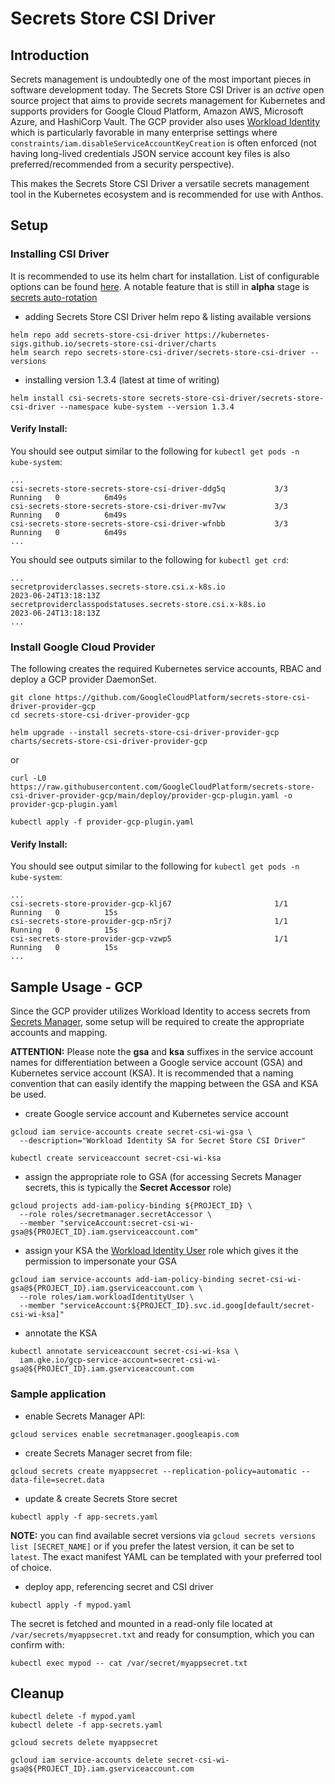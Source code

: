 # Secrets Store CSI Driver

## Introduction
Secrets management is undoubtedly one of the most important pieces in software development today.  The Secrets Store CSI Driver is an *active* open source project that aims to provide secrets management for Kubernetes and supports providers for Google Cloud Platform, Amazon AWS, Microsoft Azure, and HashiCorp Vault.  The GCP provider also uses [Workload Identity](https://cloud.google.com/kubernetes-engine/docs/how-to/workload-identity) which is particularly favorable in many enterprise settings where `constraints/iam.disableServiceAccountKeyCreation` is often enforced (not having long-lived credentials JSON service account key files is also preferred/recommended from a security perspective).

This makes the Secrets Store CSI Driver a versatile secrets management tool in the Kubernetes ecosystem and is recommended for use with Anthos.


## Setup
### Installing CSI Driver
It is recommended to use its helm chart for installation.  List of configurable options can be found [here](https://github.com/kubernetes-sigs/secrets-store-csi-driver/tree/main/charts/secrets-store-csi-driver#configuration).  A notable feature that is still in **alpha** stage is [secrets auto-rotation](https://secrets-store-csi-driver.sigs.k8s.io/topics/secret-auto-rotation.html)

- adding Secrets Store CSI Driver helm repo & listing available versions
```console
helm repo add secrets-store-csi-driver https://kubernetes-sigs.github.io/secrets-store-csi-driver/charts
helm search repo secrets-store-csi-driver/secrets-store-csi-driver --versions
```

- installing version 1.3.4 (latest at time of writing)
```console
helm install csi-secrets-store secrets-store-csi-driver/secrets-store-csi-driver --namespace kube-system --version 1.3.4
```

#### Verify Install:
You should see output similar to the following for `kubectl get pods -n kube-system`:
```
...
csi-secrets-store-secrets-store-csi-driver-ddg5q           3/3     Running   0          6m49s
csi-secrets-store-secrets-store-csi-driver-mv7vw           3/3     Running   0          6m49s
csi-secrets-store-secrets-store-csi-driver-wfnbb           3/3     Running   0          6m49s
...
```

You should see outputs similar to the following for `kubectl get crd`:
```
...
secretproviderclasses.secrets-store.csi.x-k8s.io                   2023-06-24T13:18:13Z
secretproviderclasspodstatuses.secrets-store.csi.x-k8s.io          2023-06-24T13:18:13Z
...
```

### Install Google Cloud Provider
The following creates the required Kubernetes service accounts, RBAC and deploy a GCP provider DaemonSet.
```console
git clone https://github.com/GoogleCloudPlatform/secrets-store-csi-driver-provider-gcp
cd secrets-store-csi-driver-provider-gcp

helm upgrade --install secrets-store-csi-driver-provider-gcp charts/secrets-store-csi-driver-provider-gcp
```

or

```console
curl -L0 https://raw.githubusercontent.com/GoogleCloudPlatform/secrets-store-csi-driver-provider-gcp/main/deploy/provider-gcp-plugin.yaml -o provider-gcp-plugin.yaml

kubectl apply -f provider-gcp-plugin.yaml
```

#### Verify Install:
You should see output similar to the following for `kubectl get pods -n kube-system`:
```
...
csi-secrets-store-provider-gcp-klj67                       1/1     Running   0          15s
csi-secrets-store-provider-gcp-n5rj7                       1/1     Running   0          15s
csi-secrets-store-provider-gcp-vzwp5                       1/1     Running   0          15s
...
```


## Sample Usage - GCP
Since the GCP provider utilizes Workload Identity to access secrets from [Secrets Manager](https://cloud.google.com/secret-manager), some setup will be required to create the appropriate accounts and mapping.

**ATTENTION:** Please note the **gsa** and **ksa** suffixes in the service account names for differentiation between a Google service account (GSA) and Kubernetes service account (KSA).  It is recommended that a naming convention that can easily identify the mapping between the GSA and KSA be used.

- create Google service account and Kubernetes service account
```console
gcloud iam service-accounts create secret-csi-wi-gsa \
  --description="Workload Identity SA for Secret Store CSI Driver"

kubectl create serviceaccount secret-csi-wi-ksa
```

- assign the appropriate role to GSA (for accessing Secrets Manager secrets, this is typically the **Secret Accessor** role)
```console
gcloud projects add-iam-policy-binding ${PROJECT_ID} \
  --role roles/secretmanager.secretAccessor \
  --member "serviceAccount:secret-csi-wi-gsa@${PROJECT_ID}.iam.gserviceaccount.com"
```

- assign your KSA the [Workload Identity User](https://cloud.google.com/iam/docs/understanding-roles#iam.workloadIdentityUser) role which gives it the permission to impersonate your GSA
```console
gcloud iam service-accounts add-iam-policy-binding secret-csi-wi-gsa@${PROJECT_ID}.iam.gserviceaccount.com \
  --role roles/iam.workloadIdentityUser \
  --member "serviceAccount:${PROJECT_ID}.svc.id.goog[default/secret-csi-wi-ksa]"
```

- annotate the KSA
```console
kubectl annotate serviceaccount secret-csi-wi-ksa \
  iam.gke.io/gcp-service-account=secret-csi-wi-gsa@${PROJECT_ID}.iam.gserviceaccount.com
```


### Sample application
- enable Secrets Manager API:
```console
gcloud services enable secretmanager.googleapis.com
```

- create Secrets Manager secret from file:
```console
gcloud secrets create myappsecret --replication-policy=automatic --data-file=secret.data
```

- update & create Secrets Store secret
```console
kubectl apply -f app-secrets.yaml
```

**NOTE:** you can find available secret versions via `gcloud secrets versions list [SECRET_NAME]` or if you prefer the latest version, it can be set to `latest`. The exact manifest YAML can be templated with your preferred tool of choice.


- deploy app, referencing secret and CSI driver
```console
kubectl apply -f mypod.yaml
```

The secret is fetched and mounted in a read-only file located at `/var/secrets/myappsecret.txt` and ready for consumption, which you can confirm with:
```console
kubectl exec mypod -- cat /var/secret/myappsecret.txt
```


## Cleanup
```console
kubectl delete -f mypod.yaml
kubectl delete -f app-secrets.yaml

gcloud secrets delete myappsecret

gcloud iam service-accounts delete secret-csi-wi-gsa@${PROJECT_ID}.iam.gserviceaccount.com
```
